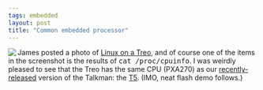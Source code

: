 ```yaml
---
tags: embedded
layout: post
title: "Common embedded processor"
---
```




<a href='http://www.vocollect.com/en/offerings/wearable_computers.php'><img src='http://www.cwinters.com/images/blog/t5.png' align='left' border='0'/></a>
<p>James posted a photo of <a href="http://www.flickr.com/photos/x180/90855631/">Linux on a Treo</a>, and of course one of the items in the screenshot is the results of <tt>cat /proc/cpuinfo</tt>. I was weirdly pleased to see that the Treo has the same CPU (PXA270) as our <a href="http://www.vocollect.com/global/web/en/pr/vocollect_continues_innovation_in_voice_directed_work_with_talkman_t5">recently-released</a> version of the Talkman: the <a href="http://www.vocollect.com/en/offerings/wearable_computers.php">T5</a>. (IMO, neat flash demo follows.)</p>



